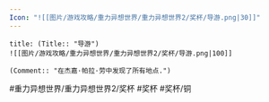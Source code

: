 ```yaml
---
Icon: "![[图片/游戏攻略/重力异想世界/重力异想世界2/奖杯/导游.png|30]]"
---
```

```ad-common-bronze-trophy
title: (Title:: "导游")
![[图片/游戏攻略/重力异想世界/重力异想世界2/奖杯/导游.png|100]]

(Comment:: "在杰嘉·帕拉·劳中发现了所有地点.")
```

#重力异想世界/重力异想世界2/奖杯 #奖杯 #奖杯/铜
